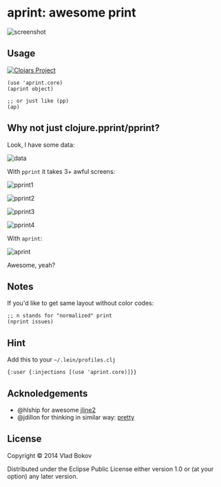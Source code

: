 # aprint: awesome print

![screenshot](https://raw.github.com/razum2um/repl-color/master/doc/screenshot.png)

## Usage

[![Clojars Project](http://clojars.org/aprint/latest-version.svg)](http://clojars.org/aprint)

    (use 'aprint.core)
    (aprint object)

    ;; or just like (pp)
    (ap)

## Why not just clojure.pprint/pprint?

Look, I have some data:

![data](https://raw.github.com/razum2um/repl-color/master/doc/raw.png)

With `pprint` it takes 3+ awful screens:

![pprint1](https://raw.github.com/razum2um/repl-color/master/doc/pprint1.png)

![pprint2](https://raw.github.com/razum2um/repl-color/master/doc/pprint2.png)

![pprint3](https://raw.github.com/razum2um/repl-color/master/doc/pprint3.png)

![pprint4](https://raw.github.com/razum2um/repl-color/master/doc/pprint4.png)

With `aprint`:

![aprint](https://raw.github.com/razum2um/repl-color/master/doc/aprint.png)

Awesome, yeah?

## Notes

If you'd like to get same layout without color codes:

    ;; n stands for "normalized" print
    (nprint issues)

## Hint

Add this to your `~/.lein/profiles.clj`

    {:user {:injections [(use 'aprint.core)]}}

## Acknoledgements

- @hlship for awesome [jline2](https://github.com/jline/jline2)
- @jdillon for thinking in similar way: [pretty](https://github.com/AvisoNovate/pretty)

## License

Copyright © 2014 Vlad Bokov

Distributed under the Eclipse Public License either version 1.0 or (at
your option) any later version.
